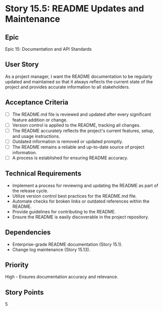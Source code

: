 # Story 15.5: README Updates and Maintenance

## Epic

Epic 15: Documentation and API Standards

## User Story

As a project manager, I want the README documentation to be regularly updated and maintained so that it always reflects the current state of the project and provides accurate information to all stakeholders.

## Acceptance Criteria

- [ ] The README.md file is reviewed and updated after every significant feature addition or change.
- [ ] Version control is applied to the README, tracking all changes.
- [ ] The README accurately reflects the project's current features, setup, and usage instructions.
- [ ] Outdated information is removed or updated promptly.
- [ ] The README remains a reliable and up-to-date source of project information.
- [ ] A process is established for ensuring README accuracy.

## Technical Requirements

- Implement a process for reviewing and updating the README as part of the release cycle.
- Utilize version control best practices for the README.md file.
- Automate checks for broken links or outdated references within the README.
- Provide guidelines for contributing to the README.
- Ensure the README is easily discoverable in the project repository.

## Dependencies

- Enterprise-grade README documentation (Story 15.1).
- Change log maintenance (Story 15.13).

## Priority

High - Ensures documentation accuracy and relevance.

## Story Points

5
